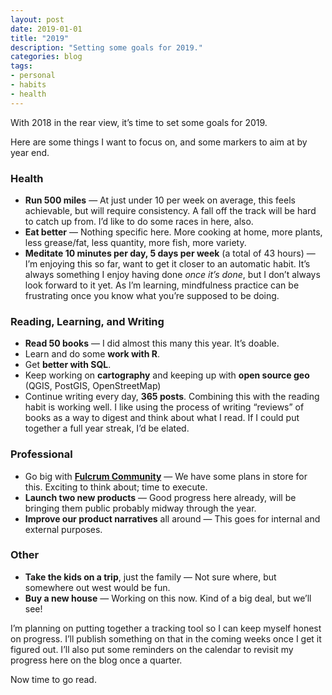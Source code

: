 ```yaml
---
layout: post
date: 2019-01-01
title: "2019"
description: "Setting some goals for 2019."
categories: blog
tags:
- personal
- habits
- health
---
```


With 2018 in the rear view, it’s time to set some goals for 2019.

Here are some things I want to focus on, and some markers to aim at by year end.

### Health

* **Run 500 miles** — At just under 10 per week on average, this feels achievable, but will require consistency. A fall off the track will be hard to catch up from. I’d like to do some races in here, also.
* **Eat better** — Nothing specific here. More cooking at home, more plants, less grease/fat, less quantity, more fish, more variety.
* **Meditate 10 minutes per day, 5 days per week** (a total of 43 hours) — I’m enjoying this so far, want to get it closer to an automatic habit. It’s always something I enjoy having done _once it’s done_, but I don’t always look forward to it yet. As I’m learning, mindfulness practice can be frustrating once you know what you’re supposed to be doing.

### Reading, Learning, and Writing

* **Read 50 books** — I did almost this many this year. It’s doable.
* Learn and do some **work with R**.
* Get **better with SQL**.
* Keep working on **cartography** and keeping up with **open source geo** (QGIS, PostGIS, OpenStreetMap)
* Continue writing every day, **365 posts**. Combining this with the reading habit is working well. I like using the process of writing “reviews” of books as a way to digest and think about what I read. If I could put together a full year streak, I’d be elated.

### Professional

* Go big with **[Fulcrum Community](https://www.fulcrumapp.com/community/ "Fulcrum Community")** — We have some plans in store for this. Exciting to think about; time to execute.
* **Launch two new products** — Good progress here already, will be bringing them public probably midway through the year.
* **Improve our product narratives** all around — This goes for internal and external purposes.

### Other

* **Take the kids on a trip**, just the family — Not sure where, but somewhere out west would be fun.
* **Buy a new house** — Working on this now. Kind of a big deal, but we’ll see!

I’m planning on putting together a tracking tool so I can keep myself honest on progress. I’ll publish something on that in the coming weeks once I get it figured out. I’ll also put some reminders on the calendar to revisit my progress here on the blog once a quarter.

Now time to go read.
